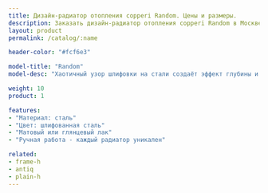 ```yaml
---
title: Дизайн-радиатор отопления copperi Random. Цены и размеры.
description: Заказать дизайн-радиатор отопления copperi Random в Москве.
layout: product
permalink: /catalog/:name

header-color: "#fcf6e3"

model-title: "Random"
model-desc: "Хаотичный узор шлифовки на стали создаёт эффект глубины и бесконечное количество отблесков. Узор наносится вручную, поэтому каждый радиатор получается уникальным."

weight: 10
product: 1

features:
- "Материал: сталь"
- "Цвет: шлифованная сталь"
- "Матовый или глянцевый лак"
- "Ручная работа - каждый радиатор уникален"

related:
- frame-h
- antiq
- plain-h
---
```

